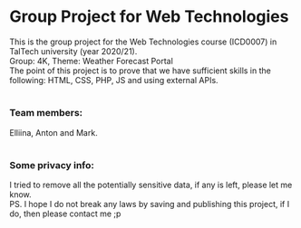# Group Project for Web Technologies
This is the group project for the Web Technologies course (ICD0007) in TalTech university (year 2020/21).<br>
Group: 4K, Theme: Weather Forecast Portal<br>
The point of this project is to prove that we have sufficient skills in the following: HTML, CSS, PHP, JS and using external APIs.
#
### Team members: 
Elliina, Anton and Mark.
#
### Some privacy info:
I tried to remove all the potentially sensitive data, if any is left, please let me know.<br>
PS. I hope I do not break any laws by saving and publishing this project, if I do, then please contact me ;p
